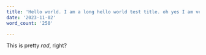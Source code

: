```yaml
---
title: 'Hello world. I am a long hello world test title. oh yes I am very lomg'
date: '2023-11-02'
word_count: '250'

---
```


This is pretty _rad_, right?
